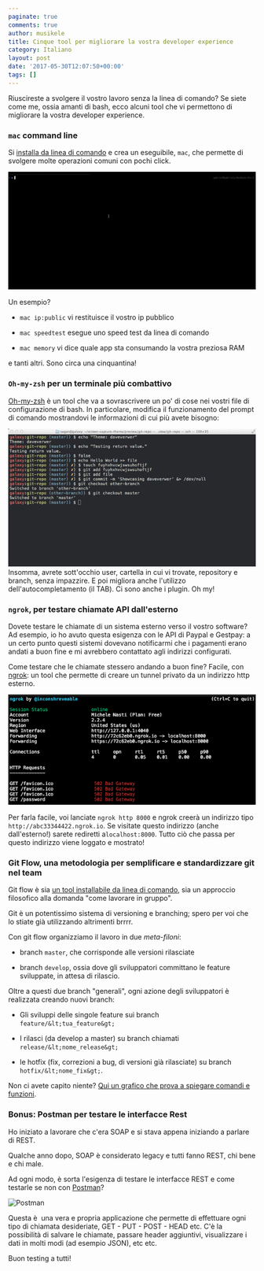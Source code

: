 ```yaml
---
paginate: true
comments: true
author: musikele
title: Cinque tool per migliorare la vostra developer experience
category: Italiano
layout: post
date: '2017-05-30T12:07:50+00:00'
tags: []
---
```



Riuscireste a svolgere il vostro lavoro senza la linea di comando? Se siete come me, ossia amanti di bash, ecco alcuni tool che vi permettono di migliorare la vostra developer experience.

### `mac` command line

Si [installa da linea di comando](https://github.com/guarinogabriel/Mac-CLI) e crea un eseguibile, `mac`, che permette di svolgere molte operazioni comuni con pochi click.

![](/images/demo-mac-cli.gif)

Un esempio?

* `mac ip:public` vi restituisce il vostro ip pubblico

* `mac speedtest` esegue uno speed test da linea di comando

* `mac memory` vi dice quale app sta consumando la vostra preziosa RAM

e tanti altri. Sono circa una cinquantina!

### `Oh-my-zsh` per un terminale più combattivo

[Oh-my-zsh](https://github.com/robbyrussell/oh-my-zsh) è un tool che va a sovrascrivere un po' di cose nei vostri file di configurazione di bash. In particolare, modifica il funzionamento del prompt di comando mostrandovi le informazioni di cui più avete bisogno:

![](/images/oh-my-zsh.jpg)Insomma, avrete sott'occhio user, cartella in cui vi trovate, repository e branch, senza impazzire. E poi migliora anche l'utilizzo dell'autocompletamento (il TAB). Ci sono anche i plugin. Oh my!

### `ngrok`, per testare chiamate API dall'esterno

Dovete testare le chiamate di un sistema esterno verso il vostro software? Ad esempio, io ho avuto questa esigenza con le API di Paypal e Gestpay: a un certo punto questi sistemi dovevano notificarmi che i pagamenti erano andati a buon fine e mi avrebbero contattato agli indirizzi configurati.

Come testare che le chiamate stessero andando a buon fine? Facile, con [ngrok](https://ngrok.com/): un tool che permette di creare un tunnel privato da un indirizzo http esterno.

![](/images/ngrok.png)

Per farla facile, voi lanciate `ngrok http 8000` e ngrok creerà un indirizzo tipo `http://abc33344422.ngrok.io`. Se visitate questo indirizzo (anche dall'esterno!) sarete rediretti a`localhost:8000`. Tutto ciò che passa per questo indirizzo viene loggato e mostrato!

### Git Flow, una metodologia per semplificare e standardizzare git nel team

Git flow è sia [un tool installabile da linea di comando](https://github.com/nvie/gitflow), sia un approccio filosofico alla domanda "come lavorare in gruppo".

Git è un potentissimo sistema di versioning e branching; spero per voi che lo stiate già utilizzando altrimenti brrrr.

Con git flow organizziamo il lavoro in due *meta-filoni*:

* branch `master`, che corrisponde alle versioni rilasciate

* branch `develop`, ossia dove gli sviluppatori committano le feature sviluppate, in attesa di rilascio.

Oltre a questi due branch "generali", ogni azione degli sviluppatori è realizzata creando nuovi branch:

* Gli sviluppi delle singole feature sui branch `feature/&lt;tua_feature&gt;`

* I rilasci (da develop a master) su branch chiamati `release/&lt;nome_release&gt;`

* le hotfix (fix, correzioni a bug, di versioni già rilasciate) su branch `hotfix/&lt;nome_fix&gt;`.

Non ci avete capito niente? [Qui un grafico che prova a spiegare comandi e funzioni](https://danielkummer.github.io/git-flow-cheatsheet/).

### Bonus: Postman per testare le interfacce Rest

Ho iniziato a lavorare che c'era SOAP e si stava appena iniziando a parlare di REST.

Qualche anno dopo, SOAP è considerato legacy e tutti fanno REST, chi bene e chi male.

Ad ogni modo, è sorta l'esigenza di testare le interfacce REST e come testarle se non con [Postman](https://www.getpostman.com/)?

<img src="https://www.getpostman.com/img/v2/logo-big.svg" alt="Postman" class=" forestry--none forestry--right forestry--none" style="float: none;">

Questa è  una vera e propria applicazione che permette di effettuare ogni tipo di chiamata desideriate, GET - PUT - POST - HEAD etc. C'è la possibilità di salvare le chiamate, passare header aggiuntivi, visualizzare i dati in molti modi (ad esempio JSON), etc etc.

Buon testing a tutti!